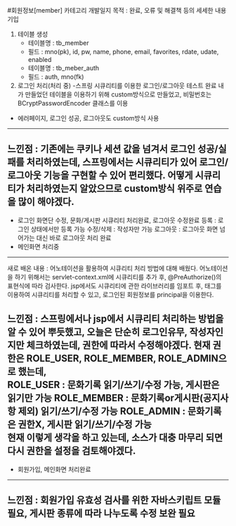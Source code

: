 #회원정보[member] 카테고리 개발일지 
목적 : 완료, 오류 및 해결책 등의 세세한 내용 기입
1. 테이블 생성
    - 테이블명 : tb_member
    - 필드 : mno(pk), id, pw, name, phone, email, favorites, rdate, udate, enabled
    - 테이블명 : tb_meber_auth
    - 필드 : auth, mno(fk)
2. 로그인 처리(처리 중) 
-스프링 시큐리티를 이용한 로그인/로그아웃 테스트 완료 
내가 만들었던 테이블을 이용하기 위해 custom방식으로 만들었고, 
비밀번호는 BCryptPasswordEncoder 클래스를 이용 
- 에러페이지, 로그인 성공, 로그아웃도 custom방식 사용 
----------------------------------------------------------------------------------------
느낀점 : 기존에는 쿠키나 세션 값을 넘겨서 로그인 성공/실패를 처리하였는데, 스프링에서는 시큐리티가 있어 
로그인/로그아웃 기능을 구현할 수 있어 편리했다. 
어떻게 시큐리티가 처리하였는지 알았으므로 custom방식 위주로 연습을 많이 해야겠다.   
----------------------------------------------------------------------------------------
- 로그인 화면단 수정, 문화/게시판 시큐리티 처리완료, 로그아웃 수정완료 
등록 : 로그인 상태에서만 등록 가능 
수정/삭제 : 작성자만 가능 
로그아웃 : 로그아웃 화면 넘어가는 대신 바로 로그아웃 처리 완료 
- 메인화면 처리중
----------------------------------------------------------------------------------------
새로 배온 내용 : 어노테이션을 활용하여 시큐리티 처리 방법에 대해 배웠다. 
어노테이션을 하기 위해서는 servlet-context.xml에 시큐리티를 추가 후, 
@PreAuthorize()의 표현식에 따라 검사한다. 
jsp에서도 시큐리티에 관한 라이브러리를 임포트 후, 
<sec> 태그를 이용하여 시큐리티를 처리할 수 있고, 로그인된 회원정보를 principal을 이용한다.  

느낀점 : 스프링에서나 jsp에서 시큐리티 처리하는 방법을 알 수 있어 뿌듯했고, 오늘은 단순히 
로그인유무, 작성자인지만 체크하였는데, 권한에 따라서 수정해야겠다. 
현재 권한은 ROLE_USER, ROLE_MEMBER, ROLE_ADMIN으로 했는데,   
ROLE_USER : 문화기록 읽기/쓰기/수정 가능, 게시판은 읽기만 가능 
ROLE_MEMBER : 문화기록or게시판(공지사항 제외) 읽기/쓰기/수정 가능
ROLE_ADMIN : 문화기록은 권한X, 게시판 읽기/쓰기/수정 가능  
현재 이렇게 생각을 하고 있는데, 소스가 대충 마무리 되면 다시 권한을 설정을 검토해야겠다. 
----------------------------------------------------------------------------------------
- 회원가입, 메인화면 처리완료
----------------------------------------------------------------------------------------
느낀점 : 회원가입 유효성 검사를 위한 자바스키립트 모듈 필요, 게시판 종류에 따라 나누도록 수정
보완 필요 
----------------------------------------------------------------------------------------